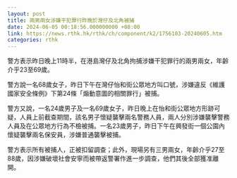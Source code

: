 ```yaml
---
layout: post
title: 兩男兩女涉嫌干犯罪行昨晚於灣仔及北角被捕　
date: 2024-06-05 00:18:56.000000000 +08:00
link: https://news.rthk.hk/rthk/ch/component/k2/1756103-20240605.htm
categories: rthk
---
```


警方表示昨日晚上11時半，在港島灣仔及北角拘捕涉嫌干犯罪行的兩男兩女，年齡介乎23至69歲。

警方說一名68歲女子，昨日下午在灣仔怡和街公眾地方叫口號，涉嫌違反《維護國家安全條例》下第24條「煽動意圖的相關罪行」被捕。

警方又說，一名24歲男子及一名69歲女子，昨日晚上在怡和街公眾地方形跡可疑，人員上前截查期間，該名男子懷疑襲擊兩名警務人員，兩人分別涉嫌襲擊警務人員及在公眾地方行為不檢被捕。一名23歲男子，昨日下午在興發街一個公園內懷疑襲擊兩名保安員，涉嫌普通襲擊被捕。

警方表示所有被捕人，正被扣留調查；此外，現場另有三男兩女，年齡介乎27至88歲，因涉嫌破壞社會安寧而被帶返警署作進一步調查，他們其後全部獲准離開。

